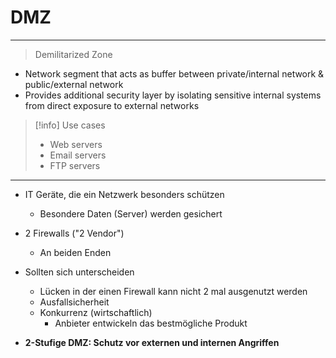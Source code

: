 # DMZ
___
> Demilitarized Zone
- Network segment that acts as buffer between private/internal network & public/external network
- Provides additional security layer by isolating sensitive internal systems from direct exposure to external networks

> [!info] Use cases
> - Web servers
> - Email servers
> - FTP servers


___


- IT Geräte, die ein Netzwerk besonders schützen
	- Besondere Daten (Server) werden gesichert
- 2 Firewalls ("2 Vendor")
	- An beiden Enden
- Sollten sich unterscheiden
	- Lücken in der einen Firewall kann nicht 2 mal ausgenutzt werden
	- Ausfallsicherheit
	- Konkurrenz (wirtschaftlich)
		- Anbieter entwickeln das bestmögliche Produkt

- **2-Stufige DMZ: Schutz vor externen und internen Angriffen**